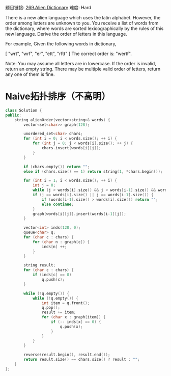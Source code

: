 题目链接: [269.Alien Dictionary][1]
难度: Hard

There is a new alien language which uses the latin alphabet. However, the order among letters are unknown to you. You receive a list of words from the dictionary, where words are sorted lexicographically by the rules of this new language. Derive the order of letters in this language.

For example,
Given the following words in dictionary,

[
  "wrt",
  "wrf",
  "er",
  "ett",
  "rftt"
]
The correct order is: "wertf".

Note:
You may assume all letters are in lowercase.
If the order is invalid, return an empty string.
There may be multiple valid order of letters, return any one of them is fine.

# Naive拓扑排序（不高明）

```cpp
class Solution {
public:
    string alienOrder(vector<string>& words) {
        vector<set<char>> graph(128);

        unordered_set<char> chars;
        for (int i = 0; i < words.size(); ++ i) {
            for (int j = 0; j < words[i].size(); ++ j) {
                chars.insert(words[i][j]);
            }
        }

        if (chars.empty()) return "";
        else if (chars.size() == 1) return string(1, *chars.begin());

        for (int i = 1; i < words.size(); ++ i) {
            int j = 0;
            while (j < words[i].size() && j < words[i-1].size() && words[i][j] == words[i-1][j]) ++ j;
            if (j == words[i].size() || j == words[i-1].size()) {
                if (words[i-1].size() > words[i].size()) return "";
                else continue;
            }
            graph[words[i][j]].insert(words[i-1][j]);
        }

        vector<int> inds(128, 0);
        queue<char> q;
        for (char c : chars) {
            for (char n : graph[c]) {
                inds[n] ++;
            }
        }

        string result;
        for (char c : chars) {
            if (inds[c] == 0)
                q.push(c);
        }

        while (!q.empty()) {
            while (!q.empty()) {
                int item = q.front();
                q.pop();
                result += item;
                for (char x : graph[item]) {
                    if (-- inds[x] == 0) {
                        q.push(x);
                    }
                }
            }
        }

        reverse(result.begin(), result.end());
        return result.size() == chars.size() ? result : "";
    }
};
```

[1]: https://leetcode.com/problems/alien-dictionary/